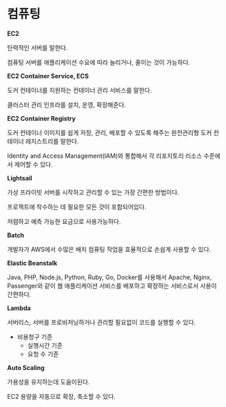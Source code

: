 # 컴퓨팅

**EC2** 

탄력적인 서버를 말한다. 

컴퓨팅 서버를 애플리케이션 수요에 따라 늘리거나, 줄이는 것이 가능하다. 

**EC2 Container Service, ECS**

도커 컨테이너를 지원하는 컨테이너 관리 서비스를 말한다.

클러스터 관리 인프라를 설치, 운영, 확장해준다.

**EC2 Container Registry**

도커 컨테이너 이미지를 쉽게 저장, 관리, 배포할 수 있도록 해주는 완전관리형 도커 컨테이너 레지스트리를 말한다.

Identity and Access Management(IAM)와 통합해서 각 리포지토리 리소스 수준에서 제어할 수 있다.

**Lightsail**

가상 프라이빗 서버를 시작하고 관리할 수 있는 가장 간편한 방법이다.

프로젝트에 착수하는 데 필요한 모든 것이 포함되어있다. 

저렴하고 예측 가능한 요금으로 사용가능하다. 

**Batch**

개발자가 AWS에서 수많은 배치 컴퓨팅 작업을 효율적으로 손쉽게 사용할 수 있다.

**Elastic Beanstalk**

Java, PHP, Node.js, Python, Ruby, Go, Docker를 사용해서 Apache, Nginx, Passenger와 같이 웹 애플리케이션 서비스를 배포하고 확장하는 서비스로서 사용이 간편하다.

**Lambda**

서버리스, 서버를 프로비저닝하거나 관리할 필요없이 코드를 실행할 수 있다.

- 비용청구 기준
    - 실행시간 기준
    - 요청 수 기준

**Auto Scaling** 

가용성을 유지하는데 도움이된다.

EC2 용량을 자동으로 확장, 축소할 수 있다.
